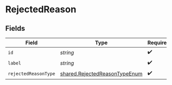 # RejectedReason


## Fields

| Field                                                                                 | Type                                                                                  | Required                                                                              | Description                                                                           |
| ------------------------------------------------------------------------------------- | ------------------------------------------------------------------------------------- | ------------------------------------------------------------------------------------- | ------------------------------------------------------------------------------------- |
| `id`                                                                                  | *string*                                                                              | :heavy_check_mark:                                                                    | N/A                                                                                   |
| `label`                                                                               | *string*                                                                              | :heavy_check_mark:                                                                    | N/A                                                                                   |
| `rejectedReasonType`                                                                  | [shared.RejectedReasonTypeEnum](../../../sdk/models/shared/rejectedreasontypeenum.md) | :heavy_check_mark:                                                                    | N/A                                                                                   |